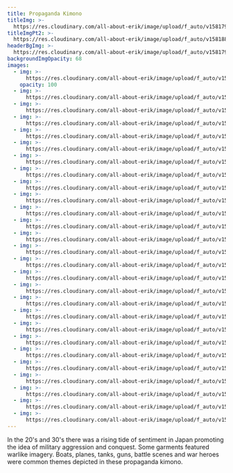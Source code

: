 ```yaml
---
title: Propaganda Kimono
titleImg: >-
  https://res.cloudinary.com/all-about-erik/image/upload/f_auto/v1581798975/Collections/01%20Propaganda%20Kimono/title-propaganda-white_xfyec7.png
titleImgPt2: >-
  https://res.cloudinary.com/all-about-erik/image/upload/f_auto/v1581885910/Collections/01%20Propaganda%20Kimono/title-kimono-white_udficb.png
headerBgImg: >-
  https://res.cloudinary.com/all-about-erik/image/upload/f_auto/v1581798968/Collections/01%20Propaganda%20Kimono/banner-mhj_274_oxunri.jpg
backgroundImgOpacity: 68
images:
  - img: >-
      https://res.cloudinary.com/all-about-erik/image/upload/f_auto/v1581798974/Collections/01%20Propaganda%20Kimono/m_201b2_i4xlfo.jpg
    opacity: 100
  - img: >-
      https://res.cloudinary.com/all-about-erik/image/upload/f_auto/v1581798975/Collections/01%20Propaganda%20Kimono/m_229b2_axcrrr.jpg
  - img: >-
      https://res.cloudinary.com/all-about-erik/image/upload/f_auto/v1581798976/Collections/01%20Propaganda%20Kimono/m_330b_mtjtkp.jpg
  - img: >-
      https://res.cloudinary.com/all-about-erik/image/upload/f_auto/v1581798969/Collections/01%20Propaganda%20Kimono/mhj_016_hg6tu1.jpg
  - img: >-
      https://res.cloudinary.com/all-about-erik/image/upload/f_auto/v1581798968/Collections/01%20Propaganda%20Kimono/mhj_025_back_aurg5j.jpg
  - img: >-
      https://res.cloudinary.com/all-about-erik/image/upload/f_auto/v1581798970/Collections/01%20Propaganda%20Kimono/mhj_040_back_f9sn5m.jpg
  - img: >-
      https://res.cloudinary.com/all-about-erik/image/upload/f_auto/v1581798967/Collections/01%20Propaganda%20Kimono/mhj_046_back_pz8myj.jpg
  - img: >-
      https://res.cloudinary.com/all-about-erik/image/upload/f_auto/v1581798969/Collections/01%20Propaganda%20Kimono/mhj_054_front_bmwnzy.jpg
  - img: >-
      https://res.cloudinary.com/all-about-erik/image/upload/f_auto/v1581798968/Collections/01%20Propaganda%20Kimono/mhj_055_front_tlxryc.jpg
  - img: >-
      https://res.cloudinary.com/all-about-erik/image/upload/f_auto/v1581798969/Collections/01%20Propaganda%20Kimono/mhj_067_front_py6yml.jpg
  - img: >-
      https://res.cloudinary.com/all-about-erik/image/upload/f_auto/v1581798969/Collections/01%20Propaganda%20Kimono/mhj_099_back_fspgzk.jpg
  - img: >-
      https://res.cloudinary.com/all-about-erik/image/upload/f_auto/v1581798972/Collections/01%20Propaganda%20Kimono/mhj_103_uehya6.jpg
  - img: >-
      https://res.cloudinary.com/all-about-erik/image/upload/f_auto/v1581798970/Collections/01%20Propaganda%20Kimono/mhj_107_bz7i2u.jpg
  - img: >-
      https://res.cloudinary.com/all-about-erik/image/upload/f_auto/v1581798971/Collections/01%20Propaganda%20Kimono/mhj_136_pc8shj.jpg
  - img: >-
      https://res.cloudinary.com/all-about-erik/image/upload/f_auto/v1581798970/Collections/01%20Propaganda%20Kimono/mhj_147_yfcydq.jpg
  - img: >-
      https://res.cloudinary.com/all-about-erik/image/upload/f_auto/v1581798970/Collections/01%20Propaganda%20Kimono/mhj_181_g1azje.jpg
  - img: >-
      https://res.cloudinary.com/all-about-erik/image/upload/f_auto/v1581798974/Collections/01%20Propaganda%20Kimono/mhj_212_back_y5ospj.jpg
  - img: >-
      https://res.cloudinary.com/all-about-erik/image/upload/f_auto/v1581798973/Collections/01%20Propaganda%20Kimono/mhj_274_ra3ay4.jpg
  - img: >-
      https://res.cloudinary.com/all-about-erik/image/upload/f_auto/v1581798971/Collections/01%20Propaganda%20Kimono/mhj_283_back_cad7ik.jpg
  - img: >-
      https://res.cloudinary.com/all-about-erik/image/upload/f_auto/v1581798972/Collections/01%20Propaganda%20Kimono/mhj_305_ejjmiw.jpg
  - img: >-
      https://res.cloudinary.com/all-about-erik/image/upload/f_auto/v1581798973/Collections/01%20Propaganda%20Kimono/mhj_308_back_n0b9cj.jpg
  - img: >-
      https://res.cloudinary.com/all-about-erik/image/upload/f_auto/v1581798973/Collections/01%20Propaganda%20Kimono/mhj_314_im0nlj.jpg
  - img: >-
      https://res.cloudinary.com/all-about-erik/image/upload/f_auto/v1581798974/Collections/01%20Propaganda%20Kimono/mhj_315_back_ig6mh2.jpg
  - img: >-
      https://res.cloudinary.com/all-about-erik/image/upload/f_auto/v1581799140/Collections/01%20Propaganda%20Kimono/mhj_317_suxsq8.jpg
  - img: >-
      https://res.cloudinary.com/all-about-erik/image/upload/f_auto/v1581798975/Collections/01%20Propaganda%20Kimono/mhj_319_mfopmc.jpg
  - img: >-
      https://res.cloudinary.com/all-about-erik/image/upload/f_auto/v1581798973/Collections/01%20Propaganda%20Kimono/mhj_326_onuq9c.jpg
  - img: >-
      https://res.cloudinary.com/all-about-erik/image/upload/f_auto/v1581798974/Collections/01%20Propaganda%20Kimono/mhj_331_back_bebaeb.jpg
---
```

In the 20's and 30's there was a rising tide of sentiment in Japan promoting the idea of military aggression and conquest. Some garments featured warlike imagery. Boats, planes, tanks, guns, battle scenes and war heroes were common themes depicted in these propaganda kimono.
